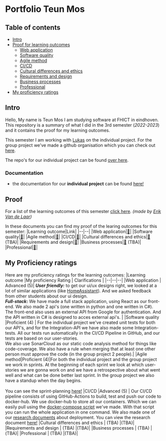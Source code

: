 
# Portfolio Teun Mos

## Table of contents
- [Intro](#intro)
- [Proof for learning outcomes](#proof)
  - [Web application](https://github.com/TeunMos/S3-DB04-Portfolio/blob/main/Proof/Web-application.md)
  - [Software quality](https://github.com/TeunMos/S3-DB04-Portfolio/blob/main/Proof/Software-quality.md)
  - [Agile method](https://github.com/TeunMos/S3-DB04-Portfolio/blob/main/Proof/Agile-method.md)
  - [CI/CD](https://github.com/TeunMos/S3-DB04-Portfolio/blob/main/Proof/CI-CD.md)
  - [Cultural differences and ethics](https://github.com/TeunMos/S3-DB04-Portfolio/blob/main/Proof/Cultural-differences-and-ethics.md)
  - [Requirements and design](https://github.com/TeunMos/S3-DB04-Portfolio/blob/main/Proof/Requirements-and-design.md)
  - [Business processes](https://github.com/TeunMos/S3-DB04-Portfolio/blob/main/Proof/Business-processes.md)
  - [Professional](https://github.com/TeunMos/S3-DB04-Portfolio/blob/main/Proof/Professional.md)
- [My proficiency ratings](#my-proficiency-ratings)

## Intro
Hello, My name is Teun Mos I am studying software at FHICT in eindhoven. This repository is a summary of what I did in the 3rd semester (*2022-2023*) and it contains the proof for my learning outcomes.

This semester I am working with [Lukas](https://github.com/LukasJansen100) on the individual project. For the group project we've made a github organisation which you can check out [here](https://github.com/Modus-1).

The repo's for our individual project can be found [over here](https://github.com/IPS3-DB04-Teun-Mos-Lukas-Jansen).

### Documentation
- the documentation for our **individual project** can be found [here!](https://github.com/IPS3-DB04-Teun-Mos-Lukas-Jansen/Documentation)

## Proof
For a list of the learning outcomes of this semester [click here](https://github.com/tick-github/tick-documentation/blob/main/dict/learning-outcomes.md). *(made by [Erik Van de Laar](https://github.com/code-syl))*

In these documents you can find my proof of the learing outcomes for this semester:
|Learning outcome|Link|
|--|--|
|Web application|[🔗](https://github.com/TeunMos/S3-DB04-Portfolio/blob/main/Proof/Web-application.md)|
|Software quality|[🔗](https://github.com/TeunMos/S3-DB04-Portfolio/blob/main/Proof/Software-quality.md)|
|Agile method|[🔗](https://github.com/TeunMos/S3-DB04-Portfolio/blob/main/Proof/Agile-method.md)|
|CI/CD|[🔗](https://github.com/TeunMos/S3-DB04-Portfolio/blob/main/Proof/CI-CD.md)|
|Cultural differences and ethics|[🔗](https://github.com/TeunMos/S3-DB04-Portfolio/blob/main/Proof/Cultural-differences-and-ethics.md) (TBA)|
|Requirements and design|[🔗](https://github.com/TeunMos/S3-DB04-Portfolio/blob/main/Proof/Requirements-and-design.md)|
|Business processes|[🔗](https://github.com/TeunMos/S3-DB04-Portfolio/blob/main/Proof/Business-processes.md) (TBA)|
|Professional|[🔗](https://github.com/TeunMos/S3-DB04-Portfolio/blob/main/Proof/Professional.md)|



## My Proficiency ratings
Here are my proficiency ratings for the learning outcomes:
|Learning outcome |My proficiency Rating | Clarifications | 
|--|--|--|
|Web application | Advanced (5)| **_User friendly:_** to get our ui/ux designs right, we looked at a lot of similar applications (like [HomeAssistant](https://www.home-assistant.io/)).  And we asked feedback from other students about our ui design. <br /> **_Full-stack_:** We have made a full stack application, using React as our front-end. We also made 2 api's (one written in python and one written in C#). The front-end also uses an external API from Google for authentication. And the API written in C# is designed to acces external api's. | 
|Software quality |Proficient (4) | For the individual project we've created unit tests for both our API's, and for the Integration-API we have also made some Integration-tests. All our tests run automatically in the CI/CD Pipeline in GitHub, and our tests are based on our user-stories. <br /> We also use SonarCloud as our static code analysis method for things like code-coverage. We also have a rule when merging that at least one other person must approve the code (in the group project 2 people).|
|Agile method|Proficient (4)|For both the individual project and the group project we work in sprints. At the beginning of each sprint we look at which user-stories we are gonna work on and we have a retrospective about what went well and what can be done better last sprint. In the group project we also have a standup when the day begins.<br/><br/> You can see the sprint-planning [here!](https://github.com/IPS3-DB04-Teun-Mos-Lukas-Jansen/Documentation/blob/main/sprint-planning.md) 
|CI/CD |Advanced (5) | Our CI/CD pipeline consists of using GitHub-Actions to build, test and push our code to docker-hub. We use docker-hub to store all our containers. Which we can easily pull using the [docker-compose script](https://github.com/IPS3-DB04-Teun-Mos-Lukas-Jansen#running-the-project) we've made. With that script you can run the whole application in one command. We also made one of our [research documents](https://github.com/IPS3-DB04-Teun-Mos-Lukas-Jansen/Documentation/blob/main/ResearchDocuments.md#how-do-we-use-oauth-20-in-our-dashboard-project) about deployment. You can view the research document [here!](https://docs.google.com/document/d/12H3scYrzKteGmO81OCrcXmpe4WQdXSHRZ8Nco2Ydc54/)
|Cultural differences and ethics | (TBA) |(TBA)|
|Requirements and design | (TBA) |(TBA)|
|Business processes | (TBA) |(TBA)|
|Professional | (TBA) |(TBA)|
